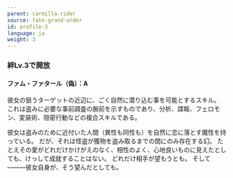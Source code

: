 ```yaml
---
parent: carmilla-rider
source: fate-grand-order
id: profile-3
language: ja
weight: 3
---
```


### 絆Lv.3で開放

#### ファム・ファタール（偽）：A

彼女の狙うターゲットの近辺に、ごく自然に潜り込む事を可能とするスキル。
これは盗みに必要な事前調査の腕前を示すものであり、分析、諜報、フェロモン、変装術、隠密行動などの複合スキルである。

彼女は盗みのために近付いた人間（異性も同性も）を自然に恋に落とす魔性を持っている。
だが、それは怪盗が獲物を盗み取るまでの間にのみ存在する幻。
たとえその愛がどれだけかけがえのなく、相性のよく、心地良いものに見えたとしても、けっして成就することはない。
どれだけ相手が望もうとも。
そして―――彼女自身が、そう望んだとしても。
